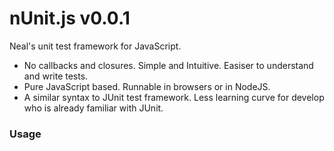 nUnit.js v0.0.1
========

Neal's unit test framework for JavaScript. 

* No callbacks and closures. Simple and Intuitive. Easiser to understand and write tests.
* Pure JavaScript based. Runnable in browsers or in NodeJS.
* A similar syntax to JUnit test framework. Less learning curve for develop who is already familiar with JUnit.

### Usage

